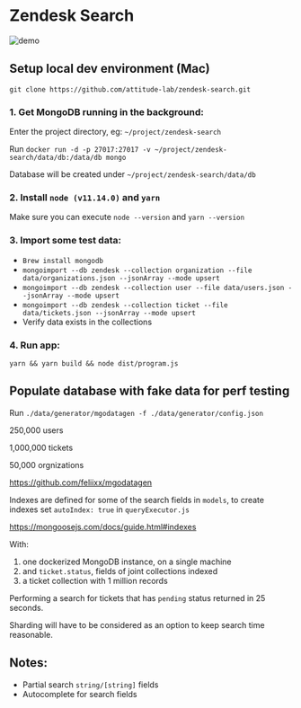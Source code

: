 # Zendesk Search

![demo](demo.gif)

## Setup local dev environment (Mac)

`git clone https://github.com/attitude-lab/zendesk-search.git`

### 1. Get MongoDB running in the background:

Enter the project directory, eg: `~/project/zendesk-search`

Run `docker run -d -p 27017:27017 -v ~/project/zendesk-search/data/db:/data/db mongo`

Database will be created under `~/project/zendesk-search/data/db`

### 2. Install `node (v11.14.0)` and `yarn`

Make sure you can execute `node --version` and `yarn --version`

### 3. Import some test data:

- `Brew install mongodb`
- `mongoimport --db zendesk --collection organization --file data/organizations.json --jsonArray --mode upsert`
- `mongoimport --db zendesk --collection user --file data/users.json --jsonArray --mode upsert`
- `mongoimport --db zendesk --collection ticket --file data/tickets.json --jsonArray --mode upsert`
- Verify data exists in the collections

### 4. Run app:

`yarn && yarn build && node dist/program.js`

## Populate database with fake data for perf testing

Run `./data/generator/mgodatagen -f ./data/generator/config.json`

250,000 users

1,000,000 tickets

50,000 orgnizations

https://github.com/feliixx/mgodatagen

Indexes are defined for some of the search fields in `models`, to create indexes set `autoIndex: true` in `queryExecutor.js`

https://mongoosejs.com/docs/guide.html#indexes

With:
1) one dockerized MongoDB instance, on a single machine
2) and `ticket.status`, fields of joint collections indexed
3) a ticket collection with 1 million records

Performing a search for tickets that has `pending` status returned in 25 seconds.

Sharding will have to be considered as an option to keep search time reasonable.

## Notes:

- Partial search `string/[string]` fields
- Autocomplete for search fields
